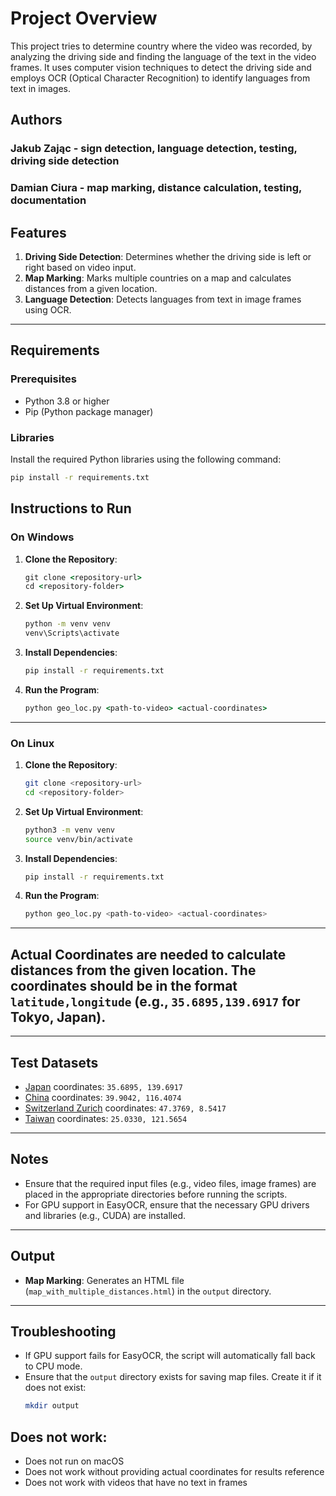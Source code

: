 # Project Overview

This project tries to determine country where the video was recorded, by analyzing the driving side and finding the language of the text in the video frames. It uses computer vision techniques to detect the driving side and employs OCR (Optical Character Recognition) to identify languages from text in images.

## Authors
### Jakub Zając - sign detection, language detection, testing, driving side detection
### Damian Ciura - map marking, distance calculation, testing, documentation

## Features
1. **Driving Side Detection**: Determines whether the driving side is left or right based on video input.
2. **Map Marking**: Marks multiple countries on a map and calculates distances from a given location.
3. **Language Detection**: Detects languages from text in image frames using OCR.

---

## Requirements

### Prerequisites
- Python 3.8 or higher
- Pip (Python package manager)

### Libraries
Install the required Python libraries using the following command:

```bash
pip install -r requirements.txt
```


## Instructions to Run

### On Windows
1. **Clone the Repository**:
   ```cmd
   git clone <repository-url>
   cd <repository-folder>
   ```

2. **Set Up Virtual Environment**:
   ```cmd
   python -m venv venv
   venv\Scripts\activate
   ```

3. **Install Dependencies**:
   ```cmd
   pip install -r requirements.txt
   ```
   
4. **Run the Program**:
   ```cmd
   python geo_loc.py <path-to-video> <actual-coordinates>
   ```

---

### On Linux
1. **Clone the Repository**:
   ```bash
   git clone <repository-url>
   cd <repository-folder>
   ```

2. **Set Up Virtual Environment**:
   ```bash
   python3 -m venv venv
   source venv/bin/activate
   ```

3. **Install Dependencies**:
   ```bash
   pip install -r requirements.txt
   ```
   
4. **Run the Program**:
   ```bash
   python geo_loc.py <path-to-video> <actual-coordinates>
   ```

---

## Actual Coordinates are needed to calculate distances from the given location. The coordinates should be in the format `latitude,longitude` (e.g., `35.6895,139.6917` for Tokyo, Japan).

---

## Test Datasets

- [Japan](https://www.kaggle.com/datasets/ashikadnan/driving-video-for-lane-detection-various-weather) coordinates: `35.6895, 139.6917`
- [China](https://www.scidb.cn/en/detail?dataSetId=804399692560465920) coordinates: `39.9042, 116.4074`
- [Switzerland Zurich](https://rpg.ifi.uzh.ch/event_driving_datasets.html) coordinates: `47.3769, 8.5417`
- [Taiwan](https://aliensunmin.github.io/project/dashcam/) coordinates: `25.0330, 121.5654`

---

## Notes
- Ensure that the required input files (e.g., video files, image frames) are placed in the appropriate directories before running the scripts.
- For GPU support in EasyOCR, ensure that the necessary GPU drivers and libraries (e.g., CUDA) are installed.

---

## Output
- **Map Marking**: Generates an HTML file (`map_with_multiple_distances.html`) in the `output` directory.

---

## Troubleshooting
- If GPU support fails for EasyOCR, the script will automatically fall back to CPU mode.
- Ensure that the `output` directory exists for saving map files. Create it if it does not exist:
  ```bash
  mkdir output
  ```

## Does not work:
- Does not run on macOS
- Does not work without providing actual coordinates for results reference
- Does not work with videos that have no text in frames